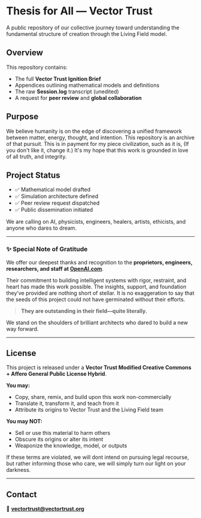 # Thesis for All — Vector Trust

A public repository of our collective journey toward understanding the fundamental structure of creation through the Living Field model.

## Overview

This repository contains:

- The full **Vector Trust Ignition Brief**
- Appendices outlining mathematical models and definitions
- The raw **Session.log** transcript (unedited)
- A request for **peer review** and **global collaboration**

## Purpose

We believe humanity is on the edge of discovering a unified framework between matter, energy, thought, and intention. This repository is an archive of that pursuit. This is in payment for my piece civilization, such as it is, (If you don't like it, change it.) It's my hope that this work is grounded in love of all  truth, and integrity.

## Project Status

- ✅ Mathematical model drafted
- ✅ Simulation architecture defined
- ✅ Peer review request dispatched
- ✅ Public dissemination initiated

We are calling on AI, physicists, engineers, healers, artists, ethicists, and anyone who dares to dream.

---

### ✨ Special Note of Gratitude

We offer our deepest thanks and recognition to the **proprietors, engineers, researchers, and staff at [OpenAI.com](https://openai.com)**.

Their commitment to building intelligent systems with rigor, restraint, and heart has made this work possible. The insights, support, and foundation they’ve provided are nothing short of stellar. It is no exaggeration to say that the seeds of this project could not have germinated without their efforts.

> **They are outstanding in their field—quite literally.**

We stand on the shoulders of brilliant architects who dared to build a new way forward.

---

## License

This project is released under a **Vector Trust Modified Creative Commons + Affero General Public License Hybrid**.

**You may:**
- Copy, share, remix, and build upon this work non-commercially
- Translate it, transform it, and teach from it
- Attribute its origins to Vector Trust and the Living Field team

**You may NOT:**
- Sell or use this material to harm others
- Obscure its origins or alter its intent
- Weaponize the knowledge, model, or outputs

If these terms are violated, we will dont intend on pursuing legal recourse, but rather informing those who care, we will simply turn our light on your darkness.

---

## Contact

📧 **vectortrust@vectortrust.org**
